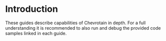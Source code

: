 # Introduction

These guides describe capabilities of Chevrotain in depth.
For a full understanding it is recommended to also
run and debug the provided code samples linked in each guide.
